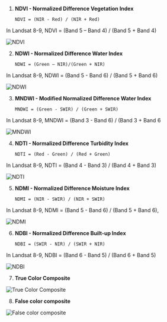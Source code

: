 
1. **NDVI - Normalized Difference Vegetation Index**

       NDVI = (NIR - Red) / (NIR + Red)

In Landsat 8-9, NDVI = (Band 5 – Band 4) / (Band 5 + Band 4)

![NDVI](https://github.com/user-attachments/assets/2fa13029-be0b-49d5-9b78-7a468caf4c0d)

2. **NDWI - Normalized Difference Water Index**

       NDWI = (Green – NIR)/(Green + NIR)

In Landsat 8-9, NDWI = (Band 5 - Band 6) / (Band 5 + Band 6)

![NDWI](https://github.com/user-attachments/assets/a0a71dcc-b449-45a0-b6bd-d0e9057d8e0c)

3. **MNDWI - Modified Normalized Difference Water Index**

       MNDWI = (Green - SWIR) / (Green + SWIR)

 In Landsat 8-9, MNDWI = (Band 3 - Band 6) / (Band 3 + Band 6

![MNDWI](https://github.com/user-attachments/assets/554f0eb0-85df-46ad-ba4a-46ac2f8a77af)

4. **NDTI - Normalized Difference Turbidity Index**

       NDTI = (Red - Green) / (Red + Green)

In Landsat 8-9, NDTI = (Band 4 - Band 3) / (Band 4 + Band 3)

![NDTI](https://github.com/user-attachments/assets/20ef7fbd-94b2-49fb-8cbf-e0303406ae57)

5. **NDMI - Normalized Difference Moisture Index**

       NDMI = (NIR - SWIR) / (NIR + SWIR)

In Landsat 8-9, NDMI = (Band 5 - Band 6) / (Band 5 + Band 6),

![NDMI](https://github.com/user-attachments/assets/c715395b-1ad2-4da4-83f6-d7530018254e)

6. **NDBI - Normalized Difference Built-up Index**
   
       NDBI = (SWIR - NIR) / (SWIR + NIR)

In Landsat 8-9, NDBI = (Band 6 - Band 5) / (Band 6 + Band 5)

![NDBI](https://github.com/user-attachments/assets/f5088209-205b-4bc0-8c95-3aa509d36b4e)

7. **True Color Composite**

![True Color Composite](https://github.com/user-attachments/assets/bf82d9cd-1275-4f85-982b-0118abf569ed)

8. **False color composite**
   
![False color composite](https://github.com/user-attachments/assets/1e8dd36c-6b70-4b58-ac0b-5eefe002df12)
